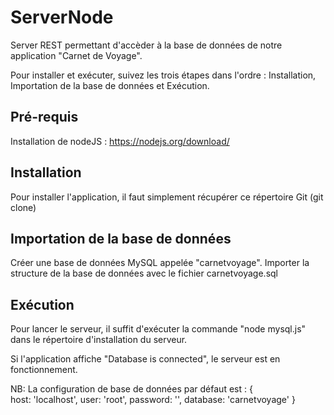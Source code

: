 # ServerNode

Server REST permettant d'accèder à la base de données de notre application "Carnet de Voyage".

Pour installer et exécuter, suivez les trois étapes dans l'ordre :
Installation, Importation de la base de données et Exécution.

Pré-requis
----------
Installation de nodeJS : https://nodejs.org/download/

Installation
------------
Pour installer l'application, il faut simplement récupérer ce répertoire Git (git clone)

Importation de la base de données
---------------------------------
Créer une base de données MySQL appelée "carnetvoyage".
Importer la structure de la base de données avec le fichier carnetvoyage.sql

Exécution
---------
Pour lancer le serveur, il suffit d'exécuter la commande "node mysql.js" dans le répertoire d'installation du serveur.

Si l'application affiche "Database is connected", le serveur est en fonctionnement.

NB: La configuration de base de données par défaut est :
{	
	host: 'localhost',
    user: 'root',
    password: '',
    database: 'carnetvoyage'
}